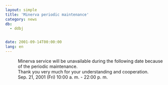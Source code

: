 ```yaml
---
layout: simple
title: 'Minerva periodic maintenance'
category: news
db:
  - ddbj


date: 2001-09-14T00:00:00
lang: en
---
```


<dd>Minerva service will be unavailable during the following date because of the periodic maintenance.<br>Thank you very much for your understanding and cooperation.<br>
<dd>Sep. 21, 2001 (Fri) 10:00 a. m. - 22:00 p. m.</dd>
</dd>
